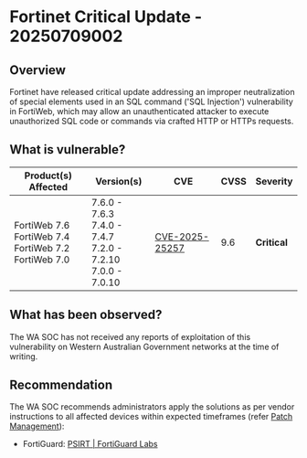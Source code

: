 # Fortinet Critical Update - 20250709002

## Overview

Fortinet have released critical update addressing an improper neutralization of special elements used in an SQL command ('SQL Injection') vulnerability in FortiWeb, which may allow an unauthenticated attacker to execute unauthorized SQL code or commands via crafted HTTP or HTTPs requests.

## What is vulnerable?

| Product(s) Affected | Version(s) | CVE                                                                                                                                      | CVSS         | Severity                                                       |
| ------------------- | ---------- | ---------------------------------------------------------------------------------------------------------------------------------------- | ------------ | -------------------------------------------------------------- |
| FortiWeb 7.6 <br/> FortiWeb 7.4 <br/> FortiWeb 7.2 <br/> FortiWeb 7.0| 7.6.0 - 7.6.3  <br/> 7.4.0 - 7.4.7 <br/> 7.2.0 - 7.2.10 <br/> 7.0.0 - 7.0.10| [CVE-2025-25257](https://nvd.nist.gov/vuln/detail/CVE-2025-25257)                                                                        | 9.6        | **Critical**            |

## What has been observed?

The WA SOC has not received any reports of exploitation of this vulnerability on Western Australian Government networks at the time of writing.

## Recommendation

The WA SOC recommends administrators apply the solutions as per vendor instructions to all affected devices within expected timeframes (refer [Patch Management](../guidelines/patch-management.md)):

- FortiGuard: [PSIRT | FortiGuard Labs ](https://www.fortiguard.com/psirt/FG-IR-25-151)

